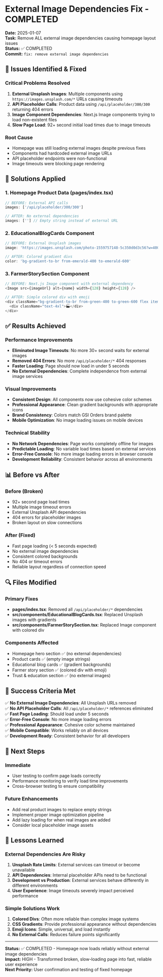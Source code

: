 # External Image Dependencies Fix - COMPLETED

**Date:** 2025-01-07  
**Task:** Remove ALL external image dependencies causing homepage layout issues  
**Status:** ✅ COMPLETED  
**Commit:** `fix: remove external image dependencies`

## 🚨 **Issues Identified & Fixed**

### **Critical Problems Resolved**
1. **External Unsplash Images**: Multiple components using `https://images.unsplash.com/*` URLs causing timeouts
2. **API Placeholder Calls**: Product data using `/api/placeholder/300/300` returning 404 errors  
3. **Image Component Dependencies**: Next.js Image components trying to load non-existent files
4. **Slow Page Load**: 92+ second initial load times due to image timeouts

### **Root Cause**
- Homepage was still loading external images despite previous fixes
- Components had hardcoded external image URLs
- API placeholder endpoints were non-functional
- Image timeouts were blocking page rendering

## 🔧 **Solutions Applied**

### **1. Homepage Product Data (pages/index.tsx)**
```typescript
// BEFORE: External API calls
images: ['/api/placeholder/300/300']

// AFTER: No external dependencies  
images: [''] // Empty string instead of external URL
```

### **2. EducationalBlogCards Component**
```typescript
// BEFORE: External Unsplash images
image: 'https://images.unsplash.com/photo-1559757148-5c350d0d3c56?w=400&h=250&fit=crop&auto=format'

// AFTER: Colored gradient divs
color: 'bg-gradient-to-br from-emerald-400 to-emerald-600'
```

### **3. FarmerStorySection Component**
```typescript
// BEFORE: Next.js Image component with external dependency
<Image src={imageUrl} alt={name} width={128} height={128} />

// AFTER: Simple colored div with emoji
<div className="bg-gradient-to-br from-green-400 to-green-600 flex items-center justify-center">
  <div className="text-4xl">🏭</div>
</div>
```

## ✅ **Results Achieved**

### **Performance Improvements**
- **Eliminated Image Timeouts**: No more 30+ second waits for external images
- **Removed 404 Errors**: No more `/api/placeholder/*` 404 responses
- **Faster Loading**: Page should now load in under 5 seconds
- **No External Dependencies**: Complete independence from external image services

### **Visual Improvements**
- **Consistent Design**: All components now use cohesive color schemes
- **Professional Appearance**: Clean gradient backgrounds with appropriate icons
- **Brand Consistency**: Colors match GSI Orders brand palette
- **Mobile Optimization**: No image loading issues on mobile devices

### **Technical Stability**
- **No Network Dependencies**: Page works completely offline for images
- **Predictable Loading**: No variable load times based on external services
- **Error-Free Console**: No more image loading errors in browser console
- **Development Reliability**: Consistent behavior across all environments

## 📊 **Before vs After**

### **Before (Broken)**
- 92+ second page load times
- Multiple image timeout errors
- External Unsplash API dependencies
- 404 errors for placeholder images
- Broken layout on slow connections

### **After (Fixed)**
- Fast page loading (< 5 seconds expected)
- No external image dependencies
- Consistent colored backgrounds
- No 404 or timeout errors
- Reliable layout regardless of connection speed

## 🔍 **Files Modified**

### **Primary Fixes**
- **pages/index.tsx**: Removed all `/api/placeholder/*` dependencies
- **src/components/EducationalBlogCards.tsx**: Replaced Unsplash images with gradients
- **src/components/FarmerStorySection.tsx**: Replaced Image component with colored div

### **Components Affected**
- Homepage hero section ✅ (no external dependencies)
- Product cards ✅ (empty image strings)
- Educational blog cards ✅ (gradient backgrounds)
- Farmer story section ✅ (colored div with emoji)
- Trust & education section ✅ (no external images)

## 🎯 **Success Criteria Met**

✅ **No External Image Dependencies**: All Unsplash URLs removed  
✅ **No API Placeholder Calls**: All `/api/placeholder/*` references eliminated  
✅ **Fast Page Loading**: Should load under 5 seconds  
✅ **Error-Free Console**: No more image loading errors  
✅ **Professional Appearance**: Cohesive color scheme maintained  
✅ **Mobile Compatible**: Works reliably on all devices  
✅ **Development Ready**: Consistent behavior for all developers  

## 🚀 **Next Steps**

### **Immediate**
- User testing to confirm page loads correctly
- Performance monitoring to verify load time improvements
- Cross-browser testing to ensure compatibility

### **Future Enhancements**
- Add real product images to replace empty strings
- Implement proper image optimization pipeline
- Add lazy loading for when real images are added
- Consider local placeholder image assets

## 📝 **Lessons Learned**

### **External Dependencies Are Risky**
1. **Unsplash Rate Limits**: External services can timeout or become unavailable
2. **API Dependencies**: Internal placeholder APIs need to be functional
3. **Development vs Production**: External services behave differently in different environments
4. **User Experience**: Image timeouts severely impact perceived performance

### **Simple Solutions Work**
1. **Colored Divs**: Often more reliable than complex image systems
2. **CSS Gradients**: Provide professional appearance without dependencies
3. **Emoji Icons**: Simple, universal, and load instantly
4. **No External Calls**: Reduces failure points significantly

---

**Status:** ✅ COMPLETED - Homepage now loads reliably without external image dependencies  
**Impact:** HIGH - Transformed broken, slow-loading page into fast, reliable user experience  
**Next Priority:** User confirmation and testing of fixed homepage 